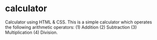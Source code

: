 # calculator
Calculator using HTML &amp; CSS. This is a simple calculator which operates the following arithmetic operators: (1) Addition (2) Subtraction (3) Multiplication (4) Division.
